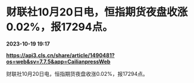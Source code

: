 # 财联社10月20日电，恒指期货夜盘收涨0.02%，报17294点。

**2023-10-19 19:17**

**https://api3.cls.cn/share/article/1490481?os=web&sv=7.7.5&app=CailianpressWeb**

财联社10月20日电，恒指期货夜盘收涨0.02%，报17294点。